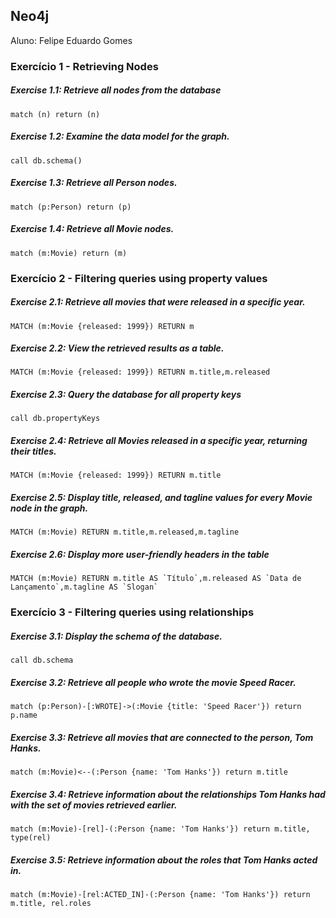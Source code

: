 ## Neo4j

Aluno: Felipe Eduardo Gomes

### Exercício 1 - Retrieving Nodes

##### Exercise 1.1: Retrieve all nodes from the database

```
match (n) return (n)
```

##### Exercise 1.2: Examine the data model for the graph.

```
call db.schema()
```

##### Exercise 1.3: Retrieve all Person nodes.

```
match (p:Person) return (p)
```

##### Exercise 1.4: Retrieve all Movie nodes.

```
match (m:Movie) return (m)
```

### Exercício 2 - Filtering queries using property values

##### Exercise 2.1: Retrieve all movies that were released in a specific year.

```
MATCH (m:Movie {released: 1999}) RETURN m
```

##### Exercise 2.2: View the retrieved results as a table.

```
MATCH (m:Movie {released: 1999}) RETURN m.title,m.released
```

##### Exercise 2.3: Query the database for all property keys

```
call db.propertyKeys
```

##### Exercise 2.4: Retrieve all Movies released in a specific year, returning their titles.

```
MATCH (m:Movie {released: 1999}) RETURN m.title
```

##### Exercise 2.5: Display title, released, and tagline values for every Movie node in the graph.

```
MATCH (m:Movie) RETURN m.title,m.released,m.tagline
```

##### Exercise 2.6: Display more user-friendly headers in the table

```
MATCH (m:Movie) RETURN m.title AS `Título`,m.released AS `Data de Lançamento`,m.tagline AS `Slogan`
```

### Exercício 3 - Filtering queries using relationships

##### Exercise 3.1: Display the schema of the database.

```
call db.schema
```

##### Exercise 3.2: Retrieve all people who wrote the movie Speed Racer.

```
match (p:Person)-[:WROTE]->(:Movie {title: 'Speed Racer'}) return p.name
```

##### Exercise 3.3: Retrieve all movies that are connected to the person, Tom Hanks.

```
match (m:Movie)<--(:Person {name: 'Tom Hanks'}) return m.title
```

##### Exercise 3.4: Retrieve information about the relationships Tom Hanks had with the set of movies retrieved earlier.

```
match (m:Movie)-[rel]-(:Person {name: 'Tom Hanks'}) return m.title, type(rel)
```

##### Exercise 3.5: Retrieve information about the roles that Tom Hanks acted in.

```
match (m:Movie)-[rel:ACTED_IN]-(:Person {name: 'Tom Hanks'}) return m.title, rel.roles
```
